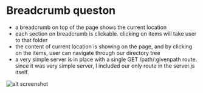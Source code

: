 # Breadcrumb queston

- a breadcrumb on top of the page shows the current location
- each section on breadcrumb is clickable. clicking on items will take user to that folder
- the content of current location is showing on the page, and by clicking on the items, user can navigate through our directory tree
- a very simple server is in place with a single GET /path/:givenpath route. since it was very simple server, I included our only route in the server.js itself.

![alt screenshot](https://github.com/MinaKhamesi/[BreadCrumb/blob/main/screenshot.png?raw=true)
